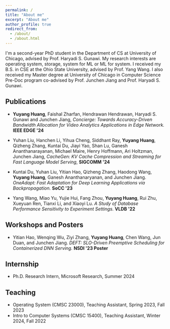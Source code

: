 ```yaml
---
permalink: /
title: "About me"
excerpt: "About me"
author_profile: true
redirect_from: 
  - /about/
  - /about.html
---
```

I'm a second-year PhD student in the Department of CS at University of Chicago,
advised by Prof. Haryadi S. Gunawi. My research interests are operating system,
storage, system for ML or ML for system. I received my B.S. in CSE at the Ohio
State University, advised by Prof. Yang Wang. I also received my Master degree
at University of Chicago in Computer Science Pre-Doc program co-advised by
Prof. Junchen Jiang and Prof. Haryadi S. Gunawi.


## Publications
- **Yuyang Huang**, Faishal Zharfan, Hendrawan Hendrawan, Haryadi S. Gunawi and
  Junchen Jiang, *Concierge: Towards Accuracy-Driven Bandwidth Allocation for
  Video Analytics Applications in Edge Network.* **IEEE EDGE '24**
- Yuhan Liu, Hanchen Li, Yihua Cheng, Siddhant Ray, **Yuyang Huang**, Qizheng
  Zhang, Kuntai Du, Jiayi Yao, Shan Lu, Ganesh Ananthanarayanan, Michael Maire,
  Henry Hoffmann, Ari Holtzman, Junchen Jiang, *CacheGen: KV Cache Compression
  and Streaming for Fast Language Model Serving*, **SIGCOMM '24**
- Kuntai Du, Yuhan Liu, Yitian Hao, Qizheng Zhang, Haodong Wang, **Yuyang
  Huang**, Ganesh Ananthanaryanan, and Junchen Jiang. *OneAdapt: Fast
  Adaptation for Deep Learning Applications via Backpropagation.* **SoCC '23**

- Yang Wang, Miao Yu, Yujie Hui, Fang Zhou, **Yuyang Huang**, Rui Zhu, Xueyuan
  Ren, Tianxi Li, and Xiaoyi Lu. *A Study of Database Performance Sensitivity
  to Experiment Settings.* **VLDB '22**

## Workshops and Posters
- Yitian Hao, Wenqing Wu, Ziyi Zhang, **Yuyang Huang**, Chen Wang, Jun Duan,
  and Junchen Jiang. *DEFT: SLO-Driven Preemptive Scheduling for Containerized
  DNN Serving.* **NSDI '23 Poster**
  
## Internship
- Ph.D. Research Intern, Microsoft Research, Summer 2024 


## Teaching
- Operating System (CMSC 23000), Teaching Assistant, Spring 2023, Fall 2023
- Intro to Computer Systems (CMSC 15400), Teaching Assistant, Winter 2024, Fall 2022
